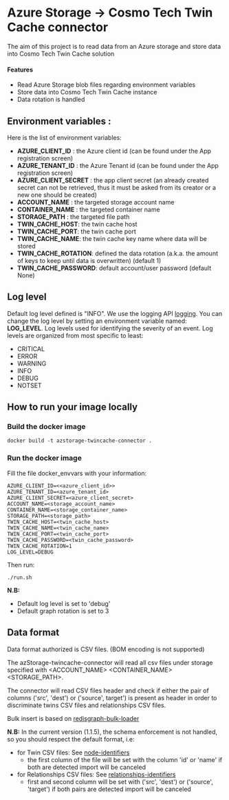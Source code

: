 # Azure Storage -> Cosmo Tech Twin Cache connector

The aim of this project is to read data from an Azure storage and store data into Cosmo Tech Twin Cache solution

#### Features

- Read Azure Storage blob files regarding environment variables
- Store data into Cosmo Tech Twin Cache instance
- Data rotation is handled

## Environment variables :

Here is the list of environment variables:

- **AZURE_CLIENT_ID** : the Azure client id (can be found under the App registration screen)
- **AZURE_TENANT_ID** : the Azure Tenant id (can be found under the App registration screen)
- **AZURE_CLIENT_SECRET** : the app client secret (an already created secret can not be retrieved, thus it must be asked from its creator or a new one should be created)
- **ACCOUNT_NAME** : the targeted storage account name
- **CONTAINER_NAME** : the targeted container name
- **STORAGE_PATH** : the targeted file path
- **TWIN_CACHE_HOST**: the twin cache host
- **TWIN_CACHE_PORT**: the twin cache port
- **TWIN_CACHE_NAME**: the twin cache key name where data will be stored
- **TWIN_CACHE_ROTATION**: defined the data rotation (a.k.a. the amount of keys to keep until data is overwritten) (default 1)
- **TWIN_CACHE_PASSWORD**: default account/user password (default None)

## Log level

Default log level defined is "INFO".
We use the logging API [logging](https://docs.python.org/3/library/logging.html).
You can change the log level by setting an environment variable named: **LOG_LEVEL**.
Log levels used for identifying the severity of an event. Log levels are organized from most specific to least:

- CRITICAL
- ERROR
- WARNING
- INFO
- DEBUG
- NOTSET

## How to run your image locally

### Build the docker image

`docker build -t azstorage-twincache-connector .`

### Run the docker image

Fill the file docker_envvars with your information:

```
AZURE_CLIENT_ID=<<azure_client_id>>
AZURE_TENANT_ID=<azure_tenant_id>
AZURE_CLIENT_SECRET=<azure_client_secret>
ACCOUNT_NAME=<storage_account_name>
CONTAINER_NAME=<storage_container_name>
STORAGE_PATH=<storage_path>
TWIN_CACHE_HOST=<twin_cache_host>
TWIN_CACHE_NAME=<twin_cache_name>
TWIN_CACHE_PORT=<twin_cache_port>
TWIN_CACHE_PASSWORD=<twin_cache_password>
TWIN_CACHE_ROTATION=1
LOG_LEVEL=DEBUG
```

Then run:

`./run.sh`

**N.B:**

- Default log level is set to 'debug'
- Default graph rotation is set to 3

## Data format

Data format authorized is CSV files. (BOM encoding is not supported)
 
The azStorage-twincache-connector will read all csv files under storage specified with <ACCOUNT_NAME> <CONTAINER_NAME> <STORAGE_PATH>.

The connector will read CSV files header and check if either the pair of columns ('src', 'dest') or ('source', target') is present as header in order to discriminate twins CSV files and relationships CSV files.

Bulk insert is based on [redisgraph-bulk-loader](https://github.com/RedisGraph/redisgraph-bulk-loader)

**N.B:**
In the current version (1.1.5), the schema enforcement is not handled, so you should respect the default format, i.e:
- for Twin CSV files: See [node-identifiers](https://github.com/RedisGraph/redisgraph-bulk-loader#node-identifiers)
  - the first column of the file will be set with the column 'id' or 'name'
        if both are detected import will be canceled 
- for Relationships CSV files: See [relationships-identifiers](https://github.com/RedisGraph/redisgraph-bulk-loader#relationship-files)
  - first and second column will be set with ('src', 'dest') or ('source', 'target')
        if both pairs are detected import will be canceled








